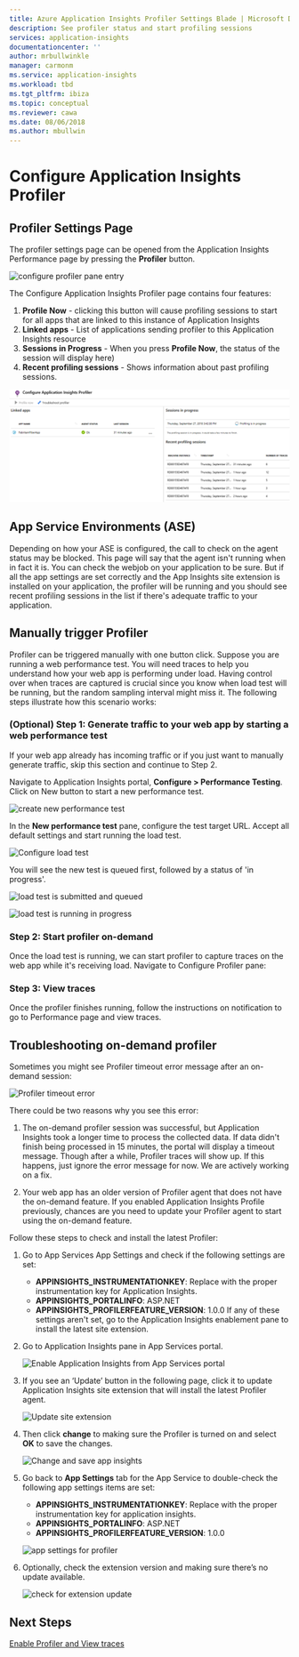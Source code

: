 ```yaml
---
title: Azure Application Insights Profiler Settings Blade | Microsoft Docs
description: See profiler status and start profiling sessions
services: application-insights
documentationcenter: ''
author: mrbullwinkle
manager: carmonm
ms.service: application-insights
ms.workload: tbd
ms.tgt_pltfrm: ibiza
ms.topic: conceptual
ms.reviewer: cawa
ms.date: 08/06/2018
ms.author: mbullwin
---
```


# Configure Application Insights Profiler

## Profiler Settings Page

The profiler settings page can be opened from the Application Insights Performance page by pressing the **Profiler** button.

![configure profiler pane entry][configure-profiler-entry]

The Configure Application Insights Profiler page contains four features: 
1. **Profile Now** - clicking this button will cause profiling sessions to start for all apps that are linked to this instance of Application Insights
1. **Linked apps** - List of applications sending profiler to this Application Insights resource
1. **Sessions in Progress** - When you press **Profile Now**, the status of the session will display here)
1. **Recent profiling sessions** - Shows information about past profiling sessions.

![Profiler on-demand][profiler-on-demand]

## App Service Environments (ASE)
Depending on how your ASE is configured, the call to check on the agent status may be blocked. This page will say that the agent isn't running when in fact it is. You can check the webjob on your application to be sure. But if all the app settings are set correctly and the App Insights site extension is installed on your application, the profiler will be running and you should see recent profiling sessions in the list if there's adequate traffic to your application.

## <a id="profileondemand"></a> Manually trigger Profiler

Profiler can be triggered manually with one button click. Suppose you are running a web performance test. You will need traces to help you understand how your web app is performing under load. Having control over when traces are captured is crucial since you know when load test will be running, but the random sampling interval might miss it.
The following steps illustrate how this scenario works:

### (Optional) Step 1: Generate traffic to your web app by starting a web performance test

If your web app already has incoming traffic or if you just want to manually generate traffic, skip this section and continue to Step 2.

Navigate to Application Insights portal, **Configure > Performance Testing**. Click on New button to start a new performance test.

![create new performance test][create-performance-test]

In the **New performance test** pane, configure the test target URL. Accept all default settings and start running the load test.

![Configure load test][configure-performance-test]

You will see the new test is queued first, followed by a status of 'in progress'.

![load test is submitted and queued][load-test-queued]

![load test is running in progress][load-test-in-progress]

### Step 2: Start profiler on-demand

Once the load test is running, we can start profiler to capture traces on the web app while it's receiving load.
Navigate to Configure Profiler pane:


### Step 3: View traces

Once the profiler finishes running, follow the instructions on notification to go to Performance page and view traces.

## Troubleshooting on-demand profiler

Sometimes you might see Profiler timeout error message after an on-demand session:

![Profiler timeout error][profiler-timeout]

There could be two reasons why you see this error:

1. The on-demand profiler session was successful, but Application Insights took a longer time to process the collected data. If data didn't finish being processed in 15 minutes, the portal will display a timeout message. Though after a while, Profiler traces will show up. If this happens, just ignore the error message for now. We are actively working on a fix.

1. Your web app has an older version of Profiler agent that does not have the on-demand feature. If you enabled Application Insights Profile previously, chances are you need to update your Profiler agent to start using the on-demand feature.
  
Follow these steps to check and install the latest Profiler:

1. Go to App Services App Settings and check if the following settings are set:
    * **APPINSIGHTS_INSTRUMENTATIONKEY**: Replace with the proper instrumentation key for Application Insights.
    * **APPINSIGHTS_PORTALINFO**: ASP.NET
    * **APPINSIGHTS_PROFILERFEATURE_VERSION**: 1.0.0
If any of these settings aren't set, go to the Application Insights enablement pane to install the latest site extension.

1. Go to Application Insights pane in App Services portal.

    ![Enable Application Insights from App Services portal][enable-app-insights]

1. If you see an ‘Update’ button in the following page, click it to update Application Insights site extension that will install the latest Profiler agent.

    ![Update site extension][update-site-extension]

1. Then click **change** to making sure the Profiler is turned on and select **OK** to save the changes.

    ![Change and save app insights][change-and-save-appinsights]

1. Go back to **App Settings** tab for the App Service to double-check the following app settings items are set:
    * **APPINSIGHTS_INSTRUMENTATIONKEY**: Replace with the proper instrumentation key for application insights.
    * **APPINSIGHTS_PORTALINFO**: ASP.NET
    * **APPINSIGHTS_PROFILERFEATURE_VERSION**: 1.0.0

    ![app settings for profiler][app-settings-for-profiler]

1. Optionally, check the extension version and making sure there’s no update available.

    ![check for extension update][check-for-extension-update]

## Next Steps
[Enable Profiler and View traces](app-insights-profiler-overview.md?toc=/azure/azure-monitor/toc.json)

[profiler-on-demand]: ./media/app-insights-profiler/Profiler-on-demand.png
[configure-profiler-entry]: ./media/app-insights-profiler/configure-profiler-entry.png
[create-performance-test]: ./media/app-insights-profiler/new-performance-test.png
[configure-performance-test]: ./media/app-insights-profiler/configure-performance-test.png
[load-test-queued]: ./media/app-insights-profiler/load-test-queued.png
[load-test-in-progress]: ./media/app-insights-profiler/load-test-inprogress.png
[enable-app-insights]: ./media/app-insights-profiler/enable-app-insights-blade-01.png
[update-site-extension]: ./media/app-insights-profiler/update-site-extension-01.png
[change-and-save-appinsights]: ./media/app-insights-profiler/change-and-save-appinsights-01.png
[app-settings-for-profiler]: ./media/app-insights-profiler/appsettings-for-profiler-01.png
[check-for-extension-update]: ./media/app-insights-profiler/check-extension-update-01.png
[profiler-timeout]: ./media/app-insights-profiler/profiler-timeout.png